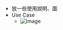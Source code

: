 - 放一些使用說明、圖
- Use Case
  - ![image](https://github.com/user-attachments/assets/7adc76ac-6fea-4706-9603-218bfb13f66a)
